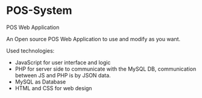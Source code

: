 # POS-System
POS Web Application

An Open source POS Web Application to use and modify as you want.

Used technologies:
- JavaScript for user interface and logic
- PHP for server side to communicate with the MySQL DB, communication between JS and PHP is by JSON data.
- MySQL as Database
- HTML and CSS for web design
